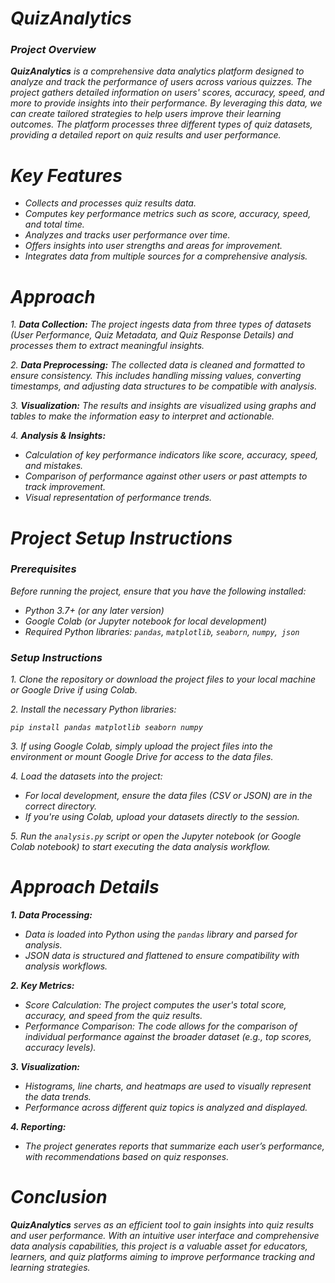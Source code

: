 # _QuizAnalytics_

### _Project Overview_
 _**QuizAnalytics** is a comprehensive data analytics platform designed to analyze and track the performance of users across various quizzes. The project gathers detailed information on users' scores, accuracy, speed, and more to provide insights into their performance. By leveraging this data, we can create tailored strategies to help users improve their learning outcomes. The platform processes three different types of quiz datasets, providing a detailed report on quiz results and user performance._
# _Key Features_

- _Collects and processes quiz results data._
- _Computes key performance metrics such as score, accuracy, speed, and total time._
- _Analyzes and tracks user performance over time._
- _Offers insights into user strengths and areas for improvement._
- _Integrates data from multiple sources for a comprehensive analysis._
# _Approach_

_1. **Data Collection:** The project ingests data from three types of datasets (User Performance, Quiz Metadata, and Quiz Response Details) and processes them to extract meaningful insights._

_2. **Data Preprocessing:** The collected data is cleaned and formatted to ensure consistency. This includes handling missing values, converting timestamps, and adjusting data structures to be compatible with analysis._

_3. **Visualization:** The results and insights are visualized using graphs and tables to make the information easy to interpret and actionable._

_4. **Analysis & Insights:**_
- _Calculation of key performance indicators like score, accuracy, speed, and mistakes._
- _Comparison of performance against other users or past attempts to track improvement._
- _Visual representation of performance trends._
# _Project Setup Instructions_
### _Prerequisites_
_Before running the project, ensure that you have the following installed:_

- _Python 3.7+ (or any later version)_
- _Google Colab (or Jupyter notebook for local development)_
- _Required Python libraries: `pandas`, `matplotlib`, `seaborn`, `numpy`,` json`_

### _Setup Instructions_

_1. Clone the repository or download the project files to your local machine or Google Drive if using Colab._

_2. Install the necessary Python libraries:_

_`pip install pandas matplotlib seaborn numpy`_

_3. If using Google Colab, simply upload the project files into the environment or mount Google Drive for access to the data files._

_4. Load the datasets into the project:_

- _For local development, ensure the data files (CSV or JSON) are in the correct directory._
- _If you're using Colab, upload your datasets directly to the session._

_5. Run the `analysis.py` script or open the Jupyter notebook (or Google Colab notebook) to start executing the data analysis workflow._
# _Approach Details_

**_1. Data Processing:_**

- _Data is loaded into Python using the `pandas` library and parsed for analysis._
- _JSON data is structured and flattened to ensure compatibility with analysis workflows._

**_2. Key Metrics:_**

- _Score Calculation: The project computes the user's total score, accuracy, and speed from the quiz results._
- _Performance Comparison: The code allows for the comparison of individual performance against the broader dataset (e.g., top scores, accuracy levels)._

**_3. Visualization:_**

- _Histograms, line charts, and heatmaps are used to visually represent the data trends._
- _Performance across different quiz topics is analyzed and displayed._

**_4. Reporting:_**

- _The project generates reports that summarize each user’s performance, with recommendations based on quiz responses._
# _Conclusion_
_**QuizAnalytics** serves as an efficient tool to gain insights into quiz results and user performance. With an intuitive user interface and comprehensive data analysis capabilities, this project is a valuable asset for educators, learners, and quiz platforms aiming to improve performance tracking and learning strategies._
